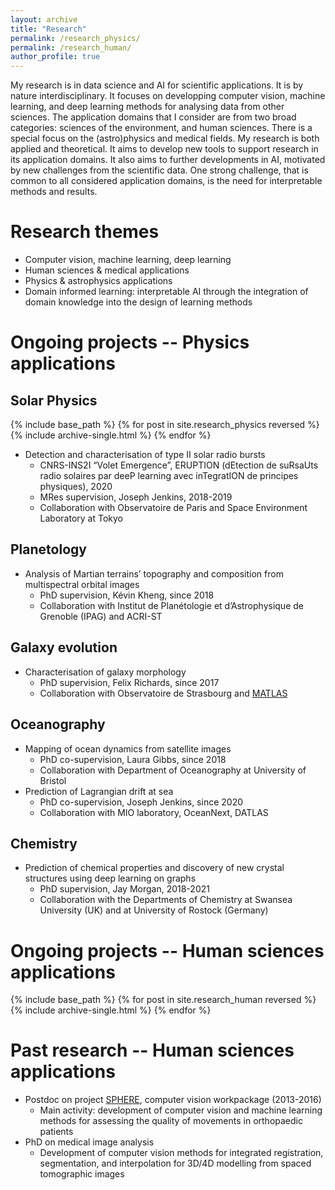```yaml
---
layout: archive
title: "Research"
permalink: /research_physics/
permalink: /research_human/
author_profile: true
---
```


My research is in data science and AI for scientific applications.
It is by nature interdisciplinary.
It focuses on developping computer vision, machine learning, and deep learning methods for analysing data from other sciences.
The application domains that I consider are from two broad categories: sciences of the environment, and human sciences.
There is a special focus on the (astro)physics and medical fields.
My research is both applied and theoretical. It aims to develop new tools to support research in its application domains.
It also aims to further developments in AI, motivated by new challenges from the scientific data.
One strong challenge, that is common to all considered application domains, is the need for interpretable methods and results.

Research themes
======
* Computer vision, machine learning, deep learning
* Human sciences & medical applications
* Physics & astrophysics applications
* Domain informed learning: interpretable AI through the integration of domain knowledge into the design of learning methods

Ongoing projects -- Physics applications
======

Solar Physics
------

{% include base_path %}
{% for post in site.research_physics reversed %}
  {% include archive-single.html %}
{% endfor %}

* Detection and characterisation of type II solar radio bursts
    * CNRS-INS2I “Volet Emergence”, ERUPTION (dEtection de suRsaUts radio solaires par deeP learning avec inTegratION de principes physiques), 2020
    * MRes supervision, Joseph Jenkins, 2018-2019
    * Collaboration with Observatoire de Paris and Space Environment Laboratory at Tokyo

Planetology
------
* Analysis of Martian terrains’ topography and composition from multispectral orbital images
    * PhD supervision, Kévin Kheng, since 2018
    * Collaboration with Institut de Planétologie et d’Astrophysique de Grenoble (IPAG) and ACRI-ST

Galaxy evolution
------
* Characterisation of galaxy morphology
    * PhD supervision, Felix Richards, since 2017
    * Collaboration with Observatoire de Strasbourg and [MATLAS](http://obas-matlas.u-strasbg.fr/WP/)

Oceanography
------
* Mapping of ocean dynamics from satellite images
    * PhD co-supervision, Laura Gibbs, since 2018
    * Collaboration with Department of Oceanography at University of Bristol
* Prediction of Lagrangian drift at sea
    * PhD co-supervision, Joseph Jenkins, since 2020
    * Collaboration with MIO laboratory, OceanNext, DATLAS

Chemistry
------
*	Prediction of chemical properties and discovery of new crystal structures using deep learning on graphs
    * PhD supervision, Jay Morgan, 2018-2021
    * Collaboration with the Departments of Chemistry at Swansea University (UK) and at University of Rostock (Germany)

Ongoing projects -- Human sciences applications
======

{% include base_path %}
{% for post in site.research_human reversed %}
  {% include archive-single.html %}
{% endfor %}


Past research -- Human sciences applications
======
* Postdoc on project [SPHERE](https://research-information.bris.ac.uk/en/projects/sphere-epsrc-irc), computer vision workpackage (2013-2016)
    * Main activity: development of computer vision and machine learning methods for assessing the quality of movements in orthopaedic patients
* PhD on medical image analysis
    * Development of computer vision methods for integrated registration, segmentation, and interpolation for 3D/4D modelling from spaced tomographic images
